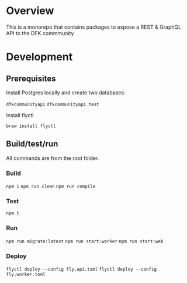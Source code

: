 # Overview

This is a monorepo that contains packages to expose a REST & GraphQL API to the DFK commmunity

# Development

## Prerequisites

Install Postgres locally and create two databases:

`dfkcommunityapi`
`dfkcommunityapi_test`

Install flyctl

`brew install flyctl`

## Build/test/run

All commands are from the root folder.

### Build
`npm i`
`npm run clean`
`npm run compile`

### Test

`npm t`

### Run

`npm run migrate:latest`
`npm run start:worker`
`npm run start:web`

### Deploy

`flyctl deploy --config fly.api.toml`
`flyctl deploy --config fly.worker.toml`